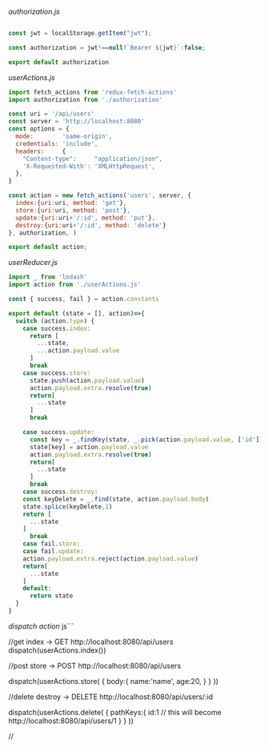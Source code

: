 _authorization.js_
```javascript

const jwt = localStorage.getItem("jwt");

const authorization = jwt!==null?`Bearer ${jwt}`:false;

export default authorization
```

_userActions.js_
```javascript
import fetch_actions from 'redux-fetch-actions'
import authorization from './authorization'

const uri = '/api/users'
const server = 'http://localhost:8080'
const options = {
  mode:        'same-origin',
  credentials: 'include',
  headers:     {
    "Content-type":     "application/json",
    'X-Requested-With': 'XMLHttpRequest',
  },
}

const action = new fetch_actions('users', server, {
  index:{uri:uri, method: 'get'},
  store:{uri:uri, method: 'post'},
  update:{uri:uri+'/:id', method: 'put'},
  destroy:{uri:uri+'/:id', method: 'delete'}
}, authorization, )

export default action;
```

_userReducer.js_

```javascript
import _ from 'lodash'
import action from './userActions.js'

const { success, fail } = action.constants

export default (state = [], action)=>{
  switch (action.type) {
    case success.index:
      return [
        ...state,
        ...action.payload.value
      ]
      break
    case success.store:
      state.push(action.payload.value)
      action.payload.extra.resolve(true)
      return[
        ...state
      ]
      break

    case success.update:
      const key = _.findKey(state, _.pick(action.payload.value, ['id']) )
      state[key] = action.payload.value
      action.payload.extra.resolve(true)
      return[
        ...state
      ]
      break
    case success.destroy:
    const keyDelete = _.find(state, action.payload.body)
    state.splice(keyDelete,1)
    return [
      ...state
    ]
      break
    case fail.store:
    case fail.update:
    action.payload.extra.reject(action.payload.value)
    return[
      ...state
    ]
    default:
      return state
  }
}
```

_dispatch action_
js```

//get index -> GET http://localhost:8080/api/users
dispatch(userActions.index())

//post store -> POST http://localhost:8080/api/users

dispatch(userActions.store(
  {
    body:{
      name:'name',
      age:20,
    }
  }
))

//delete destroy -> DELETE http://localhost:8080/api/users/:id

dispatch(userActions.delete(
  {
    pathKeys:{
      id:1 // this will become http://localhost:8080/api/users/1
    }
  }
))

//
```
